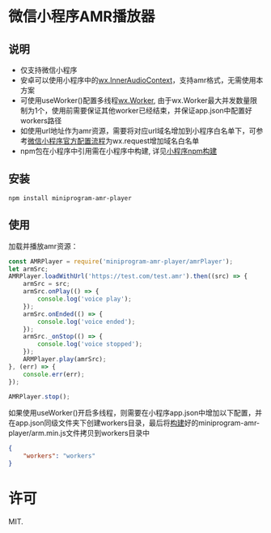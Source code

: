 # 微信小程序AMR播放器

## 说明

- 仅支持微信小程序
- 安卓可以使用小程序中的[wx.InnerAudioContext](https://developers.weixin.qq.com/minigame/dev/api/media/audio/InnerAudioContext.html)，支持amr格式，无需使用本方案
- 可使用useWorker()配置多线程[wx.Worker](https://developers.weixin.qq.com/miniprogram/dev/framework/workers.html), 由于wx.Worker最大并发数量限制为1个，使用前需要保证其他worker已经结束，并保证app.json中配置好workers路径
- 如使用url地址作为amr资源，需要将对应url域名增加到小程序白名单下，可参考[微信小程序官方配置流程](https://developers.weixin.qq.com/miniprogram/dev/framework/ability/network.html#1)为wx.request增加域名白名单
- npm包在小程序中引用需在小程序中构建, 详见[小程序npm构建](https://developers.weixin.qq.com/miniprogram/dev/devtools/npm.html#_1-%E5%AE%89%E8%A3%85-npm-%E5%8C%85)


## 安装

```
npm install miniprogram-amr-player
```

## 使用
加载并播放amr资源：

```javascript
const AMRPlayer = require('miniprogram-amr-player/amrPlayer');
let armSrc;
AMRPlayer.loadWithUrl('https://test.com/test.amr').then((src) => {
    armSrc = src;
    armSrc.onPlay(() => {
        console.log('voice play');
    });
    armSrc.onEnded(() => {
        console.log('voice ended');
    });
    armSrc._onStop(() => {
        console.log('voice stopped');
    });
    ARMPlayer.play(amrSrc);
}, (err) => {
    console.err(err);
});

AMRPlayer.stop();
```

如果使用useWorker()开启多线程，则需要在小程序app.json中增加以下配置，并在app.json同级文件夹下创建workers目录，最后将[构建](https://developers.weixin.qq.com/miniprogram/dev/devtools/npm.html#_1-%E5%AE%89%E8%A3%85-npm-%E5%8C%85)好的miniprogram-amr-player/arm.min.js文件拷贝到workers目录中
```json
{
    "workers": "workers"
}
```
# 许可

MIT.
